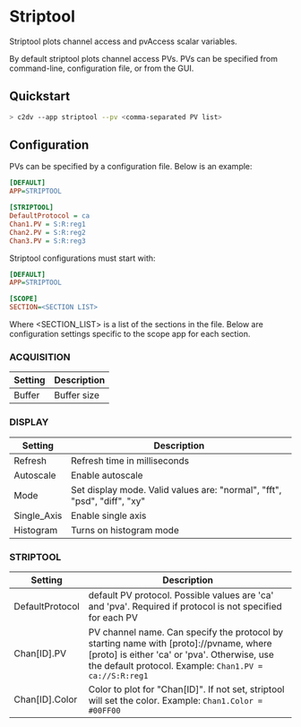 # Striptool

Striptool plots channel access and pvAccess scalar variables.

By default striptool plots channel access PVs.  PVs can be specified from command-line, configuration file, or from the GUI.

## Quickstart
```bash
> c2dv --app striptool --pv <comma-separated PV list>
```

## Configuration
PVs can be specified by a configuration file. Below is an example:
```ini
[DEFAULT]
APP=STRIPTOOL

[STRIPTOOL]
DefaultProtocol = ca
Chan1.PV = S:R:reg1
Chan2.PV = S:R:reg2
Chan3.PV = S:R:reg3
```
Striptool configurations must start with:

```ini
[DEFAULT]
APP=STRIPTOOL

[SCOPE]
SECTION=<SECTION LIST>
```
Where <SECTION_LIST> is a list of the sections in the file. Below are configuration settings specific to the scope app for each section.

### ACQUISITION
| Setting | Description
|---|---|
|Buffer| Buffer size |

### DISPLAY
| Setting | Description |
|---|---|
|Refresh| Refresh time in milliseconds |
|Autoscale | Enable autoscale| 
|Mode| Set display mode.  Valid values are: "normal", "fft", "psd", "diff", "xy"|
|Single\_Axis| Enable single axis |
|Histogram | Turns on histogram mode |

### STRIPTOOL
| Setting | Description 
|---|---|
| DefaultProtocol | default PV protocol.  Possible values are 'ca' and 'pva'. Required if protocol is not specified for each PV |
| Chan[ID].PV | PV channel name.  Can specify the protocol by starting name with [proto]://pvname, where [proto] is either 'ca' or 'pva'. Otherwise, use the default protocol. Example: `Chan1.PV = ca://S:R:reg1` |
| Chan[ID].Color | Color to plot for "Chan[ID]". If not set, striptool will set the color. Example: `Chan1.Color = #00FF00` |




